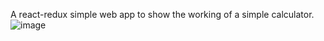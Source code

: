 A react-redux simple web app to show the working of a simple calculator.
![image](https://user-images.githubusercontent.com/49803908/124564404-a74c0000-de5e-11eb-977f-72ae9013cb52.png)

